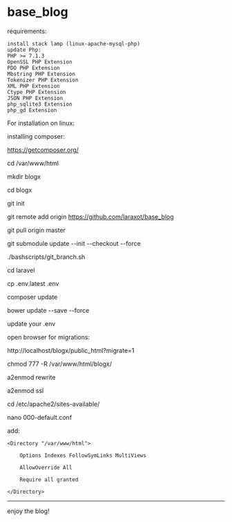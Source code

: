 # base_blog

requirements:
```
install stack lamp (linux-apache-mysql-php)
update Php:
PHP >= 7.1.3
OpenSSL PHP Extension
PDO PHP Extension
Mbstring PHP Extension
Tokenizer PHP Extension
XML PHP Extension
Ctype PHP Extension
JSON PHP Extension
php_sqlite3 Extension
php_gd Extension
```

For installation on linux:

installing composer:

https://getcomposer.org/

cd /var/www/html

mkdir blogx

cd blogx

git init

git remote add origin https://github.com/laraxot/base_blog

git pull origin master

git submodule update --init --checkout --force

./bashscripts/git_branch.sh

cd laravel 

cp .env.latest .env

composer update

bower update --save --force

update your .env 

open browser for migrations: 

http://localhost/blogx/public_html?migrate=1

chmod 777 -R /var/www/html/blogx/

a2enmod rewrite

a2enmod ssl

cd /etc/apache2/sites-available/

nano 000-default.conf

add:
```
<Directory "/var/www/html">

	Options Indexes FollowSymLinks MultiViews
	
	AllowOverride All
	
	Require all granted
	
</Directory>
```

---

enjoy the blog!




